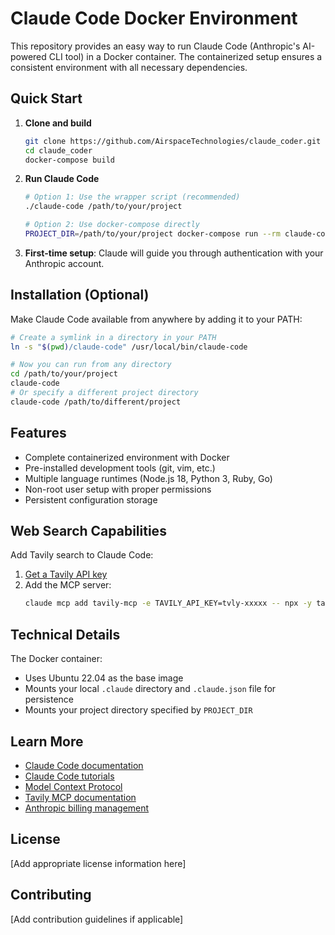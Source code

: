 # Claude Code Docker Environment

This repository provides an easy way to run Claude Code (Anthropic's AI-powered CLI tool) in a Docker container. The containerized setup ensures a consistent environment with all necessary dependencies.

## Quick Start

1. **Clone and build**
   ```bash
   git clone https://github.com/AirspaceTechnologies/claude_coder.git
   cd claude_coder
   docker-compose build
   ```

2. **Run Claude Code**
   ```bash
   # Option 1: Use the wrapper script (recommended)
   ./claude-code /path/to/your/project
   
   # Option 2: Use docker-compose directly
   PROJECT_DIR=/path/to/your/project docker-compose run --rm claude-code
   ```

3. **First-time setup**: Claude will guide you through authentication with your Anthropic account.

## Installation (Optional)

Make Claude Code available from anywhere by adding it to your PATH:

```bash
# Create a symlink in a directory in your PATH
ln -s "$(pwd)/claude-code" /usr/local/bin/claude-code

# Now you can run from any directory
cd /path/to/your/project
claude-code
# Or specify a different project directory
claude-code /path/to/different/project
```

## Features

- Complete containerized environment with Docker
- Pre-installed development tools (git, vim, etc.) 
- Multiple language runtimes (Node.js 18, Python 3, Ruby, Go)
- Non-root user setup with proper permissions
- Persistent configuration storage

## Web Search Capabilities

Add Tavily search to Claude Code:

1. [Get a Tavily API key](https://docs.tavily.com/welcome)
2. Add the MCP server:
   ```bash
   claude mcp add tavily-mcp -e TAVILY_API_KEY=tvly-xxxxx -- npx -y tavily-mcp@0.1.2
   ```

## Technical Details

The Docker container:
- Uses Ubuntu 22.04 as the base image
- Mounts your local `.claude` directory and `.claude.json` file for persistence
- Mounts your project directory specified by `PROJECT_DIR`

## Learn More

- [Claude Code documentation](https://docs.anthropic.com/en/docs/agents-and-tools/claude-code/overview)
- [Claude Code tutorials](https://docs.anthropic.com/en/docs/agents-and-tools/claude-code/tutorials)
- [Model Context Protocol](https://modelcontextprotocol.io/introduction)
- [Tavily MCP documentation](https://docs.tavily.com/documentation/mcp)
- [Anthropic billing management](https://console.anthropic.com/settings/billing)

## License

[Add appropriate license information here]

## Contributing

[Add contribution guidelines if applicable]